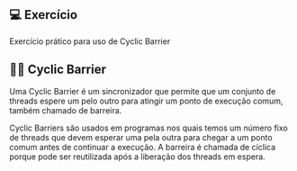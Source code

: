 ## 💻 Exercício

Exercício prático para uso de Cyclic Barrier

## 👨‍💻 Cyclic Barrier
Uma Cyclic Barrier é um sincronizador que permite que um conjunto de threads espere um pelo outro para atingir um ponto de execução comum, também chamado de barreira.

Cyclic Barriers são usados em programas nos quais temos um número fixo de threads que devem esperar uma pela outra para chegar a um ponto comum antes de continuar a execução. A barreira é chamada de cíclica porque pode ser reutilizada após a liberação dos threads em espera.
